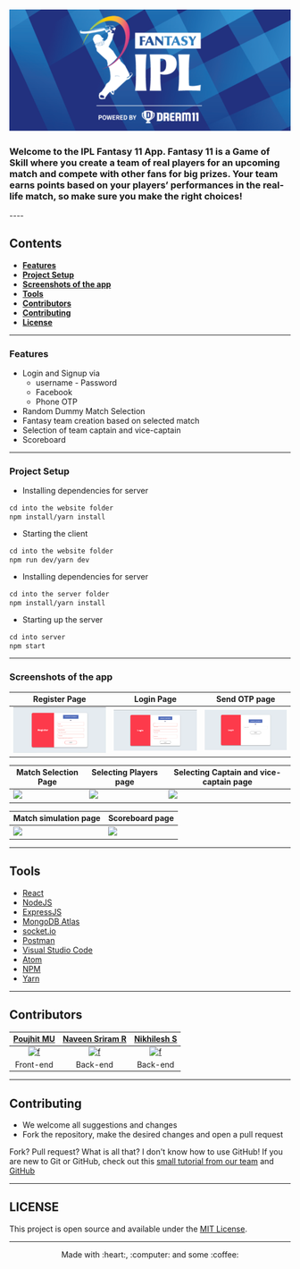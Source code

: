 <div align = "left">
  <h3>
    <img alt="header" src="/src/assets/logo.png" width="1200"></img>
  </h3>
  <h3>
    Welcome to the IPL Fantasy 11 App. Fantasy 11 is a Game of Skill where you create a team of real players for an upcoming match and compete with other fans for big prizes.
    Your team earns points based on your players’ performances in the real-life match, so make sure you make the right choices!
  </h3>
 ----
  
  ## Contents
   - [**Features**](#features)
   - [**Project Setup**](#project-setup)
   - [**Screenshots of the app**](#screenshots-of-the-app)
   - [**Tools**](#tools)
   - [**Contributors**](#contributors)
   - [**Contributing**](#contributing)
   - [**License**](#license)

---

### Features

- Login and Signup via
  - username - Password
  - Facebook
  - Phone OTP
- Random Dummy Match Selection
- Fantasy team creation based on selected match
- Selection of team captain and vice-captain
- Scoreboard

---

### Project Setup

- Installing dependencies for server

```
cd into the website folder
npm install/yarn install
```

- Starting the client

```
cd into the website folder
npm run dev/yarn dev
```

- Installing dependencies for server

```
cd into the server folder
npm install/yarn install
```

- Starting up the server

```
cd into server
npm start
```

---

### Screenshots of the app

| Register Page                             | Login Page                             | Send OTP page                        |
| ----------------------------------------- | -------------------------------------- | ------------------------------------ |
| <img src="/src/assets/Register page.png"> | <img src="/src/assets/Login Page.png"> | <img src="/src/assets/OTP page.png"> |

| Match Selection Page                        | Selecting Players page                | Selecting Captain and vice-captain page    |
| ------------------------------------------- | ------------------------------------- | ------------------------------------------ |
| <img src="screenshots/forgot_password.png"> | <img src="screenshots/dashboard.png"> | <img src="screenshots/create_contact.png"> |

| Match simulation page                       | Scoreboard page                       |
| ------------------------------------------- | ------------------------------------- |
| <img src="screenshots/forgot_password.png"> | <img src="screenshots/dashboard.png"> |

---

## Tools

- [React](https://reactjs.org/)
- [NodeJS](https://nodejs.org/en/)
- [ExpressJS](https://expressjs.com/)
- [MongoDB Atlas](https://www.mongodb.com/cloud/atlas)
- [socket.io](https://socket.io/)
- [Postman](https://www.postman.com/)
- [Visual Studio Code](https://code.visualstudio.com/)
- [Atom](https://atom.io/)
- [NPM](https://www.npmjs.com/)
- [Yarn](https://yarnpkg.com/)

---

## Contributors

<table>
  <thead>
    <tr>
      <th><a href="https://github.com/Poujhit">Poujhit MU</a></th>
      <th><a href="https://github.com/NaveenSriramR">Naveen Sriram R</a></th>
      <th><a href="https://github.com/NikhileshJr08">Nikhilesh S</a></th>
    </tr>
  </thead>
  <tbody>
    <tr>
       <td align="center"><a href="https://github.com/Poujhit"><img width="64" src="https://avatars.githubusercontent.com/u/55449207" alt="f"></a></td>
       <td align="center"><a href="https://github.com/NaveenSriramR"><img width="64" src="https://avatars.githubusercontent.com/u/62332925" alt="f"></a></td>
       <td align="center"><a href="https://github.com/NikhileshJr08"><img width="64" src="https://avatars.githubusercontent.com/u/63784914" alt="f"></a></td>
    </tr>
    <tr>
        <td align="center"> Front-end</td>
        <td align="center"> Back-end</td>
        <td align="center"> Back-end</td>
    </tr>
  </tbody>
</table>

---

## Contributing

- We welcome all suggestions and changes
- Fork the repository, make the desired changes and open a pull request

Fork? Pull request? What is all that? I don't know how to use GitHub!
If you are new to Git or GitHub, check out this [small tutorial from our team](https://github.com/ASS-G/Git-Training-Kit) and [GitHub](https://guides.github.com/activities/hello-world/)

---

## LICENSE

This project is open source and available under the [MIT License](https://github.com/Chennai-Sharks/Fantasy-11).

---

   <p align="center">Made with :heart:, :computer: and some :coffee:</p>
</div>
